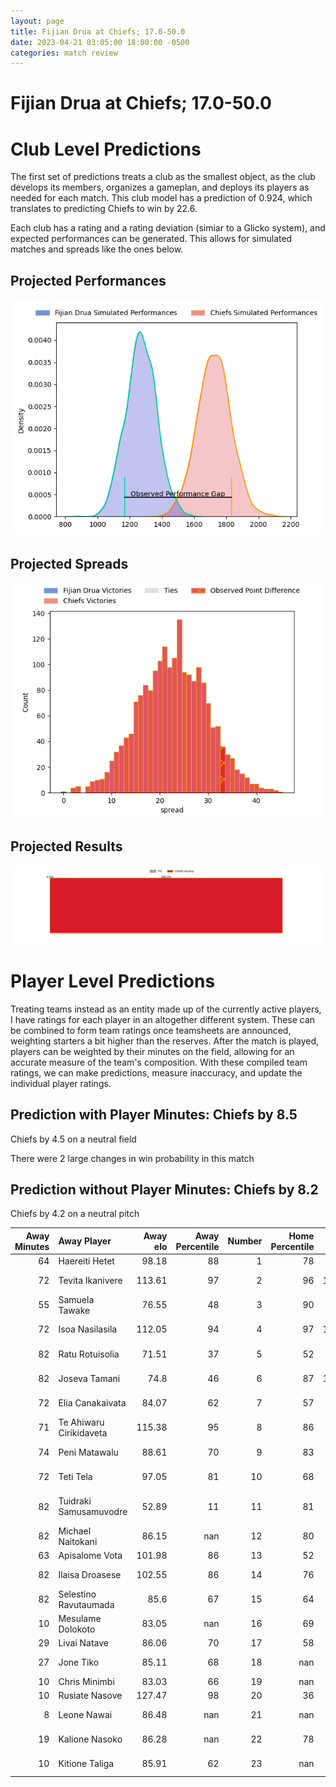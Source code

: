```yaml
---  
layout: page  
title: Fijian Drua at Chiefs; 17.0-50.0  
date: 2023-04-21 03:05:00 18:00:00 -0500  
categories: match review  
---
```

# Fijian Drua at Chiefs; 17.0-50.0

# Club Level Predictions


The first set of predictions treats a club as the smallest object, as the club develops its members, organizes a gameplan, and deploys its players as needed for each match. This club model has a prediction of 0.924, which translates to predicting Chiefs to win by 22.6.

Each club has a rating and a rating deviation (simiar to a Glicko system), and expected performances can be generated. This allows for simulated matches and spreads like the ones below.
## Projected Performances


![Projected Performances](plots/performances_2023-04-21-Chiefs-FijianDrua.png)
## Projected Spreads


![Projected Spreads](plots/spreads_2023-04-21-Chiefs-FijianDrua.png)
## Projected Results


![Projected Results](plots/resultbar_2023-04-21-Chiefs-FijianDrua.png)
# Player Level Predictions


Treating teams instead as an entity made up of the currently active players, I have ratings for each player in an altogether different system. These can be combined to form team ratings once teamsheets are announced, weighting starters a bit higher than the reserves. After the match is played, players can be weighted by their minutes on the field, allowing for an accurate measure of the team's composition. With these compiled team ratings, we can make predictions, measure inaccuracy, and update the individual player ratings.
## Prediction with Player Minutes: Chiefs by 8.5


Chiefs by 4.5 on a neutral field

There were 2 large changes in win probability in this match
## Prediction without Player Minutes: Chiefs by 8.2


Chiefs by 4.2 on a neutral pitch



|   Away Minutes | Away Player             |   Away elo |   Away Percentile |   Number |   Home Percentile |   Home elo | Home Player            |   Home Minutes |
|---------------:|:------------------------|-----------:|------------------:|---------:|------------------:|-----------:|:-----------------------|---------------:|
|             64 | Haereiti Hetet          |      98.18 |                88 |        1 |                78 |      90.45 | Ollie Norris           |             48 |
|             72 | Tevita Ikanivere        |     113.61 |                97 |        2 |                96 |     112.65 | Samisoni Taukei'aho    |             63 |
|             55 | Samuela Tawake          |      76.55 |                48 |        3 |                90 |      99.64 | John Ryan              |             51 |
|             72 | Isoa Nasilasila         |     112.05 |                94 |        4 |                97 |     121.64 | Brodie Retallick       |             72 |
|             82 | Ratu Rotuisolia         |      71.51 |                37 |        5 |                52 |      78.6  | Manaaki Selby-Rickit   |             48 |
|             82 | Joseva Tamani           |      74.8  |                46 |        6 |                87 |     101.76 | Samipeni Finau         |             82 |
|             72 | Elia Canakaivata        |      84.07 |                62 |        7 |                57 |      82.41 | Kaylum Boshier         |             82 |
|             71 | Te Ahiwaru Cirikidaveta |     115.38 |                95 |        8 |                86 |      98.66 | Pita Gus Sowakula      |             59 |
|             74 | Peni Matawalu           |      88.61 |                70 |        9 |                83 |      99.55 | Cortez Ratima          |             72 |
|             72 | Teti Tela               |      97.05 |                81 |       10 |                68 |      88.78 | Bryn Gatland           |             82 |
|             82 | Tuidraki Samusamuvodre  |      52.89 |                11 |       11 |                81 |      95.44 | Etene Nanai-Seturo     |             82 |
|             82 | Michael Naitokani       |      86.15 |               nan |       12 |                80 |      96.24 | Rameka Poihipi         |             41 |
|             63 | Apisalome Vota          |     101.98 |                86 |       13 |                52 |      79.27 | Daniel Rona            |             82 |
|             82 | Ilaisa Droasese         |     102.55 |                86 |       14 |                76 |      93.22 | Shaun Stevenson        |             82 |
|             82 | Selestino Ravutaumada   |      85.6  |                67 |       15 |                64 |      85.41 | Damian McKenzie        |             82 |
|             10 | Mesulame Dolokoto       |      83.05 |               nan |       16 |                69 |      84.67 | Tyrone Thompson        |             19 |
|             29 | Livai Natave            |      86.06 |                70 |       17 |                58 |      81.45 | Jared Proffit          |             34 |
|             27 | Jone Tiko               |      85.11 |                68 |       18 |               nan |      87.09 | Solomone Tukuafu       |             31 |
|             10 | Chris Minimbi           |      83.03 |                66 |       19 |               nan |      86.88 | Josh Lord              |             34 |
|             10 | Rusiate Nasove          |     127.47 |                98 |       20 |                36 |      71.14 | Tupou Vaa'i            |             10 |
|              8 | Leone Nawai             |      86.48 |               nan |       21 |               nan |      78.22 | Simon Parker           |             23 |
|             19 | Kalione Nasoko          |      86.28 |               nan |       22 |                78 |      94.24 | Te Toiroa Tahuriorangi |             10 |
|             10 | Kitione Taliga          |      85.91 |                62 |       23 |               nan |      86.68 | Gideon Wrampling       |             41 |

